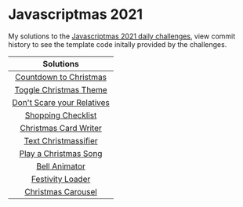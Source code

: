 # Javascriptmas 2021

My solutions to the [Javascriptmas 2021 daily challenges](https://scrimba.com/learn/javascriptmas2021/), view commit history to see the template code initally provided by the challenges.

|                  Solutions                   |
| :------------------------------------------: |
|   [Countdown to Christmas](./01/README.md)   |
|   [Toggle Christmas Theme](./02/README.md)   |
| [Don't Scare your Relatives](./03/README.md) |
|     [Shopping Checklist](./04/README.md)     |
|   [Christmas Card Writer](./05/README.md)    |
|    [Text Christmassifier](./06/README.md)    |
|   [Play a Christmas Song](./07/README.md)    |
|       [Bell Animator](./08/README.md)        |
|      [Festivity Loader](./09/README.md)      |
|     [Christmas Carousel](./10/README.md)     |
